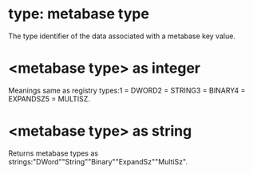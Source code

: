 # type: metabase type

The type identifier of the data associated with a metabase key value.

# &lt;metabase type&gt; as integer

Meanings same as registry types:1 = DWORD2 = STRING3 = BINARY4 = EXPANDSZ5 = MULTISZ.

# &lt;metabase type&gt; as string

Returns metabase types as strings:&quot;DWord&quot;&quot;String&quot;&quot;Binary&quot;&quot;ExpandSz&quot;&quot;MultiSz&quot;.
